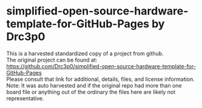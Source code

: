
# simplified-open-source-hardware-template-for-GitHub-Pages by Drc3p0  
This is a harvested standardized copy of a project from github.  
The original project can be found at:  
https://github.com/Drc3p0/simplified-open-source-hardware-template-for-GitHub-Pages  
Please consult that link for additional, details, files, and license information.  
Note: It was auto harvested and if the original repo had more than one board file or anything out of the ordinary the files here are likely not representative.  
    